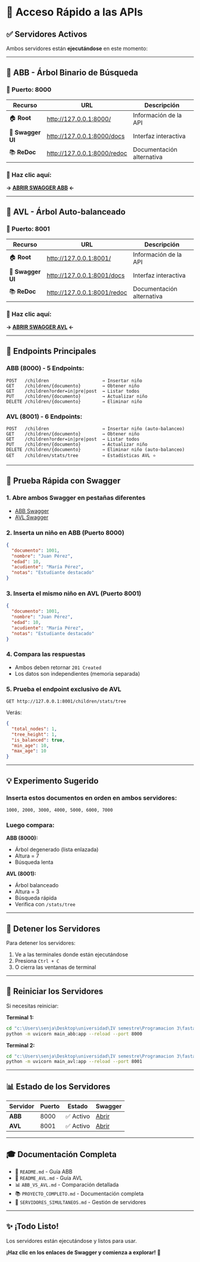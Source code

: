 # 🎯 Acceso Rápido a las APIs

## ✅ Servidores Activos

Ambos servidores están **ejecutándose** en este momento:

---

## 🌳 ABB - Árbol Binario de Búsqueda

### 📍 Puerto: 8000

| Recurso | URL | Descripción |
|---------|-----|-------------|
| 🏠 **Root** | http://127.0.0.1:8000/ | Información de la API |
| 📖 **Swagger UI** | http://127.0.0.1:8000/docs | Interfaz interactiva |
| 📚 **ReDoc** | http://127.0.0.1:8000/redoc | Documentación alternativa |

### 🔗 Haz clic aquí:
**→ [ABRIR SWAGGER ABB](http://127.0.0.1:8000/docs) ←**

---

## 🔄 AVL - Árbol Auto-balanceado

### 📍 Puerto: 8001

| Recurso | URL | Descripción |
|---------|-----|-------------|
| 🏠 **Root** | http://127.0.0.1:8001/ | Información de la API |
| 📖 **Swagger UI** | http://127.0.0.1:8001/docs | Interfaz interactiva |
| 📚 **ReDoc** | http://127.0.0.1:8001/redoc | Documentación alternativa |

### 🔗 Haz clic aquí:
**→ [ABRIR SWAGGER AVL](http://127.0.0.1:8001/docs) ←**

---

## 🚀 Endpoints Principales

### ABB (8000) - 5 Endpoints:
```
POST   /children                    → Insertar niño
GET    /children/{documento}        → Obtener niño
GET    /children?order=in|pre|post  → Listar todos
PUT    /children/{documento}        → Actualizar niño
DELETE /children/{documento}        → Eliminar niño
```

### AVL (8001) - 6 Endpoints:
```
POST   /children                    → Insertar niño (auto-balanceo)
GET    /children/{documento}        → Obtener niño
GET    /children?order=in|pre|post  → Listar todos
PUT    /children/{documento}        → Actualizar niño
DELETE /children/{documento}        → Eliminar niño (auto-balanceo)
GET    /children/stats/tree         → Estadísticas AVL ⭐
```

---

## 🧪 Prueba Rápida con Swagger

### 1. Abre ambos Swagger en pestañas diferentes
- [ABB Swagger](http://127.0.0.1:8000/docs)
- [AVL Swagger](http://127.0.0.1:8001/docs)

### 2. Inserta un niño en ABB (Puerto 8000)
```json
{
  "documento": 1001,
  "nombre": "Juan Pérez",
  "edad": 10,
  "acudiente": "María Pérez",
  "notas": "Estudiante destacado"
}
```

### 3. Inserta el mismo niño en AVL (Puerto 8001)
```json
{
  "documento": 1001,
  "nombre": "Juan Pérez",
  "edad": 10,
  "acudiente": "María Pérez",
  "notas": "Estudiante destacado"
}
```

### 4. Compara las respuestas
- Ambos deben retornar `201 Created`
- Los datos son independientes (memoria separada)

### 5. Prueba el endpoint exclusivo de AVL
```
GET http://127.0.0.1:8001/children/stats/tree
```

Verás:
```json
{
  "total_nodes": 1,
  "tree_height": 1,
  "is_balanced": true,
  "min_age": 10,
  "max_age": 10
}
```

---

## 💡 Experimento Sugerido

### Inserta estos documentos en orden en ambos servidores:

```
1000, 2000, 3000, 4000, 5000, 6000, 7000
```

### Luego compara:

**ABB (8000):**
- Árbol degenerado (lista enlazada)
- Altura = 7
- Búsqueda lenta

**AVL (8001):**
- Árbol balanceado
- Altura = 3
- Búsqueda rápida
- Verifica con `/stats/tree`

---

## 🛑 Detener los Servidores

Para detener los servidores:
1. Ve a las terminales donde están ejecutándose
2. Presiona `Ctrl + C`
3. O cierra las ventanas de terminal

---

## 🔄 Reiniciar los Servidores

Si necesitas reiniciar:

**Terminal 1:**
```bash
cd "c:\Users\senja\Desktop\universidad\IV semestre\Programacion 3\fastapi_scaffold"
python -m uvicorn main_abb:app --reload --port 8000
```

**Terminal 2:**
```bash
cd "c:\Users\senja\Desktop\universidad\IV semestre\Programacion 3\fastapi_scaffold"
python -m uvicorn main_avl:app --reload --port 8001
```

---

## 📊 Estado de los Servidores

| Servidor | Puerto | Estado | Swagger |
|----------|--------|--------|---------|
| **ABB** | 8000 | ✅ Activo | [Abrir](http://127.0.0.1:8000/docs) |
| **AVL** | 8001 | ✅ Activo | [Abrir](http://127.0.0.1:8001/docs) |

---

## 🎓 Documentación Completa

- 📘 `README.md` - Guía ABB
- 📘 `README_AVL.md` - Guía AVL
- 📊 `ABB_VS_AVL.md` - Comparación detallada
- 📚 `PROYECTO_COMPLETO.md` - Documentación completa
- 🚀 `SERVIDORES_SIMULTANEOS.md` - Gestión de servidores

---

## ✨ ¡Todo Listo!

Los servidores están ejecutándose y listos para usar.

**¡Haz clic en los enlaces de Swagger y comienza a explorar!** 🚀
